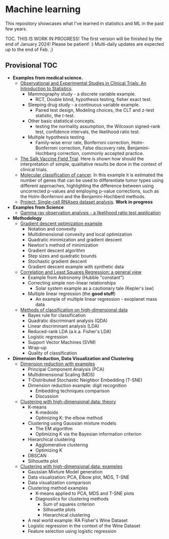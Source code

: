 # Machine learning

This repository showcases what I've learned in statistics and ML in the past few years.

TOC. THIS IS WORK IN PROGRESS! The first version will be finished by the end of January 2024! Please be patient! :) Multi-daily updates are expected up to the end of Feb. ;)

## Provisional TOC

- **Examples from medical science.**
  - [Observational and Experimental Studies in Clinical Trials: An Introduction to Statistics](observational_and_experimental_studies_in_CT.md).
    - Mammography study - a discrete variable example.
      - RCT, Double blind, hypothesis testing, fisher exact test.
    - Sleeping drug study - a continuous variable example.
      - Paired test design, Modeling choices, the CLT and z-test statistic, the t-test.
    - Other basic statistical concepts.
      - testing the normality assumption, the Wilcoxon signed-rank test, confidence intervals, the likelihood ratio test.
    - Multiple hypothesis testing.
      - Family-wise error rate, Bonferroni correction, Holm-Bonferroni correction, False discovery rate, Benjamini-Hochberg correction, commonly accepted practice.
  - [The Salk Vaccine Field Trial](example.the_salk_vaccine_field_trial.md). Here is shown how should the interpretation of simple, qualitative results be done in the context of clinical trials.
  - [Molecular classification of cancer](example.molecular_classification_of_cancer.md). In this example it is estimated  the number of genes that can be used to differentiate tumor types using different approaches, highlighting the difference between using uncorrected p-values and employing p-value corrections, such as the Holm-Bonferroni and the Benjamini-Hochberd methods.
  - [Project: Single-cell RNAseq dataset analysis](project.single_cell_RNA-seq_dataset_analysis.md). **Work in progress**
- **Examples from Science**
  - [Gamma ray observation analysis - a likelihood ratio test application](example.gamma_ray_observation_analysis.md)
- **Methodology**
  - [Gradient descent optimization example](optimization_example_gradient_descent.md)
    - Notation and convexity
    - Multidimensional convexity and local optimization
    - Quadratic minimization and gradient descent
    - Newton's method of minimization
    - Gradient descent algorithm
    - Step sizes and quadratic bounds
    - Stochastic gradient descent
    - Gradient descent example with synthetic data
  - [Correlation and Least Squares Regression: a general view](correlation_and_least_squares_regression_a_general_view.md)
    - Example from Astronomy (Hubble "constant")
    - Correcting simple non-linear relationships
      - Solar system example as a cautionary tale (Kepler's law)
    - Multiple linear regression (the **good stuff**)
      - An example of multiple linear regression - exoplanet mass data
  - [Methods of classification on high-dimensional data](methods_of_classification_on_high-dimensional_data.md)
    - Bayes rule for classification
    - Quadratic discriminant analysis (QDA)
    - Linear discriminant analysis (LDA)
    - Reduced-rank LDA (a.k.a. Fisher's LDA)
    - Logistic regression
    - Support Vector Machines (SVM)
    - Wrap-up
    - Quality of classification
- **Dimension Reduction, Data Visualization and Clustering**
  - [Dimension reduction with examples](dimension_reduction_with_examples.md)
    - Principal Component Analysis (PCA)
    - Multidimensional Scaling (MDS)
    - T-Distributed Stochastic Neighbor Embedding (T-SNE)
    - Dimension reduction example: digit recognition
      - Embedding techniques comparison
      - Discussion
  - [Clustering with high-dimensional data: theory](clustering_with_high-dimensional_data.md)
    - K-means
      - K-medoids
      - Optimizing K: the elbow method
    - Clustering using Gaussian mixture models 
      - The EM algorithm
      - Optimizing K via the Bayesian information criterion
    - Hierarchical clustering
      - Agglomerative clustering
      - Optimizing K
    - DBSCAN
    - Silhouette plot
  - [Clustering with high-dimensional data: examples](example.clustering_with_high-dimensional_data.md)
    - Gaussian Mixture Model generation
    - Data visualization: PCA, Elbow plot, MDS, T-SNE
    - Data visualization comparison
    - Clustering method examples
      - K-means applied to PCA, MDS and T-SNE plots
      - Diagnostics for clustering methods
        - Sum of squares criterion
        - Silhouette plots
        - Hierarchical clustering
    - A real world example: RA Fisher's Wine Dataset
    - Logistic regression in the context of the Wine Dataset
    - Feature selection using logistic regression

